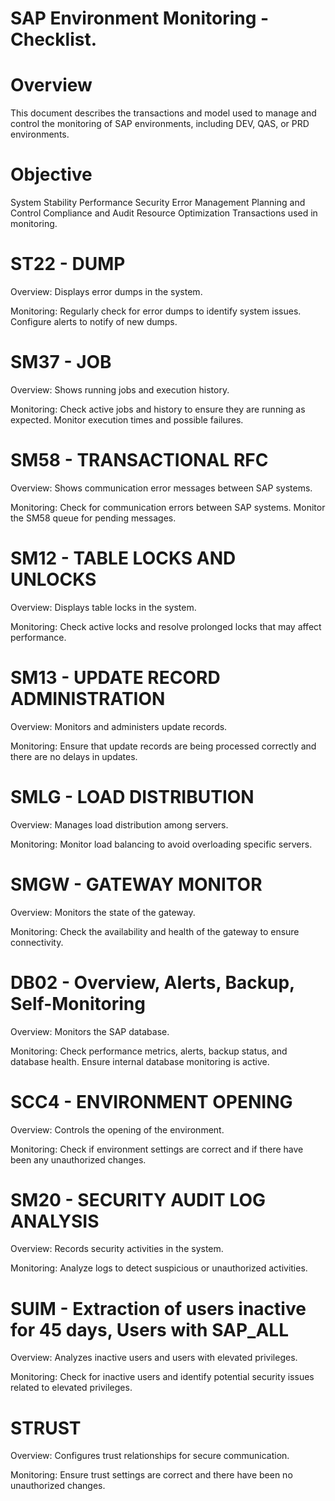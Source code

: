 # SAP Environment Monitoring - Checklist.
# Overview
This document describes the transactions and model used to manage and control the monitoring of SAP environments, including DEV, QAS, or PRD environments.

# Objective


System Stability
Performance
Security
Error Management
Planning and Control
Compliance and Audit
Resource Optimization
Transactions used in monitoring.


# ST22 - DUMP

Overview: Displays error dumps in the system.

Monitoring: Regularly check for error dumps to identify system issues. Configure alerts to notify of new dumps.

# SM37 - JOB

Overview: Shows running jobs and execution history.

Monitoring: Check active jobs and history to ensure they are running as expected. Monitor execution times and possible failures.

# SM58 - TRANSACTIONAL RFC

Overview: Shows communication error messages between SAP systems.

Monitoring: Check for communication errors between SAP systems. Monitor the SM58 queue for pending messages.

# SM12 - TABLE LOCKS AND UNLOCKS

Overview: Displays table locks in the system.

Monitoring: Check active locks and resolve prolonged locks that may affect performance.

# SM13 - UPDATE RECORD ADMINISTRATION

Overview: Monitors and administers update records.

Monitoring: Ensure that update records are being processed correctly and there are no delays in updates.

# SMLG - LOAD DISTRIBUTION

Overview: Manages load distribution among servers.

Monitoring: Monitor load balancing to avoid overloading specific servers.

# SMGW - GATEWAY MONITOR

Overview: Monitors the state of the gateway.

Monitoring: Check the availability and health of the gateway to ensure connectivity.

# DB02 - Overview, Alerts, Backup, Self-Monitoring

Overview: Monitors the SAP database.

Monitoring: Check performance metrics, alerts, backup status, and database health. Ensure internal database monitoring is active.

# SCC4 - ENVIRONMENT OPENING

Overview: Controls the opening of the environment.

Monitoring: Check if environment settings are correct and if there have been any unauthorized changes.

# SM20 - SECURITY AUDIT LOG ANALYSIS

Overview: Records security activities in the system.

Monitoring: Analyze logs to detect suspicious or unauthorized activities.

# SUIM - Extraction of users inactive for 45 days, Users with SAP_ALL

Overview: Analyzes inactive users and users with elevated privileges.

Monitoring: Check for inactive users and identify potential security issues related to elevated privileges.

# STRUST

Overview: Configures trust relationships for secure communication.

Monitoring: Ensure trust settings are correct and there have been no unauthorized changes.


